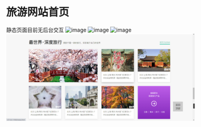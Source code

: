 # 旅游网站首页
静态页面目前无后台交互
![image](https://pic.imgdb.cn/item/60dd838b5132923bf8549718.png)
![image](https://pic.imgdb.cn/item/60dd82f95132923bf8515d56.png)
![image](https://pic.imgdb.cn/item/60dd83bf5132923bf855b66e.png)
![image](https://github.com/beyondszk/webParking/blob/main/img/4.png?raw=true)
